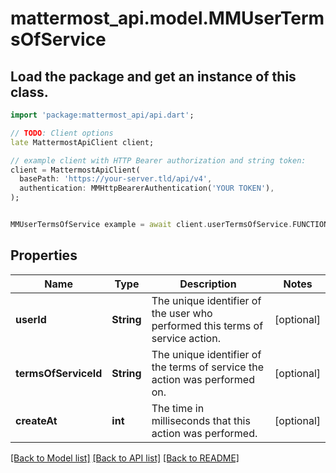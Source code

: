 # mattermost_api.model.MMUserTermsOfService

## Load the package and get an instance of this class.
```dart
import 'package:mattermost_api/api.dart';

// TODO: Client options
late MattermostApiClient client;

// example client with HTTP Bearer authorization and string token:
client = MattermostApiClient(
  basePath: 'https://your-server.tld/api/v4',
  authentication: MMHttpBearerAuthentication('YOUR TOKEN'),
);


MMUserTermsOfService example = await client.userTermsOfService.FUNCTION_THAT_RETURNS_THIS_CLASS();

```

## Properties
Name | Type | Description | Notes
------------ | ------------- | ------------- | -------------
**userId** | **String** | The unique identifier of the user who performed this terms of service action. | [optional] 
**termsOfServiceId** | **String** | The unique identifier of the terms of service the action was performed on. | [optional] 
**createAt** | **int** | The time in milliseconds that this action was performed. | [optional] 

[[Back to Model list]](../GENERATED_README.md#documentation-for-models) [[Back to API list]](../GENERATED_README.md#documentation-for-api-endpoints) [[Back to README]](../GENERATED_README.md)


